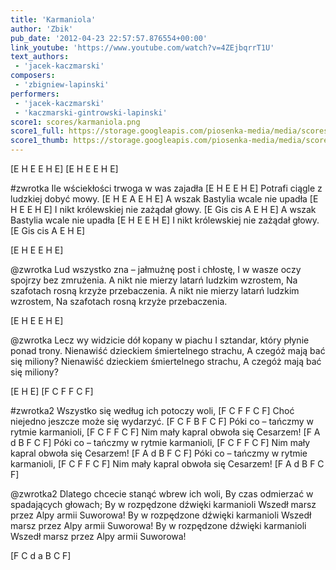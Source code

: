 ```yaml
---
title: 'Karmaniola'
author: 'Zbik'
pub_date: '2012-04-23 22:57:57.876554+00:00'
link_youtube: 'https://www.youtube.com/watch?v=4ZEjbqrrT1U'
text_authors:
 - 'jacek-kaczmarski'
composers:
 - 'zbigniew-lapinski'
performers:
 - 'jacek-kaczmarski'
 - 'kaczmarski-gintrowski-lapinski'
score1: scores/karmaniola.png
score1_full: https://storage.googleapis.com/piosenka-media/media/scores/karmaniola.png
score1_thumb: https://storage.googleapis.com/piosenka-media/media/scores/karmaniola.png.180x0_q85_upscale.jpg
---
```


[E H E  E H E]
[E H E  E H E]

#zwrotka
Ile wściekłości trwoga w was zajadła [E H E E H E]
Potrafi ciągle z ludzkiej dobyć mowy. [E H E A E H E]
A wszak Bastylia wcale nie upadła [E H E E H E]
I nikt królewskiej nie zażądał głowy. [E Gis cis A E H E]
A wszak Bastylia wcale nie upadła [E H E E H E]
I nikt królewskiej nie zażądał głowy. [E Gis cis A E H E]

[E H E  E H E]

@zwrotka
Lud wszystko zna – jałmużnę post i chłostę,
I w wasze oczy spojrzy bez zmrużenia.
A nikt nie mierzy latarń ludzkim wzrostem,
Na szafotach rosną krzyże przebaczenia.
A nikt nie mierzy latarń ludzkim wzrostem,
Na szafotach rosną krzyże przebaczenia.

[E H E  E H E]

@zwrotka
Lecz wy widzicie dół kopany w piachu
I sztandar, który płynie ponad trony.
Nienawiść dzieckiem śmiertelnego strachu,
A czegóż mają bać się miliony?
Nienawiść dzieckiem śmiertelnego strachu,
A czegóż mają bać się miliony?

[E H E]
[F C F  F C F]

#zwrotka2
Wszystko się według ich potoczy woli, [F C F F C F]
Choć niejedno jeszcze może się wydarzyć. [F C F B F C F]
Póki co – tańczmy w rytmie karmanioli, [F C F F C F]
Nim mały kapral obwoła się Cesarzem! [F A d B F C F]
Póki co – tańczmy w rytmie karmanioli, [F C F F C F]
Nim mały kapral obwoła się Cesarzem!  [F A d B F C F]
Póki co – tańczmy w rytmie karmanioli, [F C F F C F]
Nim mały kapral obwoła się Cesarzem!  [F A d B F C F]

@zwrotka2
Dlatego chcecie stanąć wbrew ich woli,
By czas odmierzać w spadających głowach;
By w rozpędzone dźwięki karmanioli
Wszedł marsz przez Alpy armii Suworowa!
By w rozpędzone dźwięki karmanioli
Wszedł marsz przez Alpy armii Suworowa!
By w rozpędzone dźwięki karmanioli
Wszedł marsz przez Alpy armii Suworowa!

[F C d a B C F]